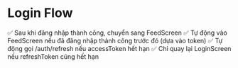 # Login Flow
✅ Sau khi đăng nhập thành công, chuyển sang FeedScreen
✅ Tự động vào FeedScreen nếu đã đăng nhập thành công trước đó (dựa vào token)
✅ Tự động gọi /auth/refresh nếu accessToken hết hạn
✅ Chỉ quay lại LoginScreen nếu refreshToken cũng hết hạn